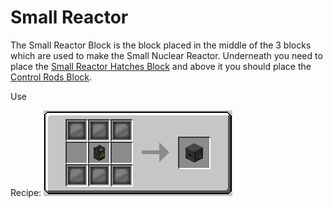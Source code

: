 Small Reactor
=============

The Small Reactor Block is the block placed in the middle of the 3 blocks which are used to make the Small Nuclear Reactor.
Underneath you need to place the [Small Reactor Hatches Block](small_reactor_hatches.md) and above it you should place the [Control Rods Block](control_rods.md).

Use

Recipe:
![](../../../img/small_reactor.png)